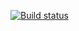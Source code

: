 [![Build status](https://ci.appveyor.com/api/projects/status/58erxyjn1h6kw082?svg=true)](https://ci.appveyor.com/project/AbdulovADA/autojava-web-selenium-selenide)
